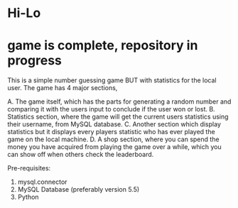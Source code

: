 # Hi-Lo 
# game is complete, repository in progress

This is a simple number guessing game BUT with statistics for the local user. The game has 4 major sections, 

A. The game itself, which has the parts for generating a random number and comparing it with the users input to conclude if the user won or lost.
B. Statistics section, where the game will get the current users statistics using their username, from MySQL database.
C. Another section which display statistics but it displays every players statistic who has ever played the game on the local machine.
D. A shop section, where you can spend the money you have acquired from playing the game over a while, which you can show off when others check the leaderboard.





Pre-requisites:
1. mysql.connector
2. MySQL Database (preferably version 5.5)
3. Python 
